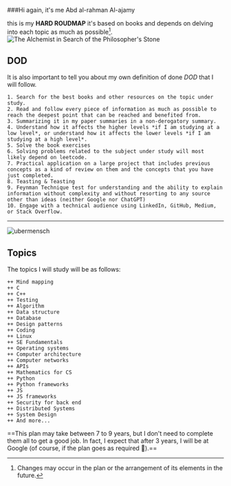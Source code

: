 ###Hi again, it's me Abd al-rahman Al-ajamy

this is my **HARD ROUDMAP** it's based on books and depends on delving into each topic as much as possible[^1].
![The Alchemist in Search of the Philosopher's Stone][Alchemist]

## DOD
It is also important to tell you about my own definition of done *DOD* that I will follow.

    1. Search for the best books and other resources on the topic under study.
    2. Read and follow every piece of information as much as possible to reach the deepest point that can be reached and benefited from.
    3. Summarizing it in my paper summaries in a non-derogatory summary.
    4. Understand how it affects the higher levels *if I am studying at a low level*, or understand how it affects the lower levels *if I am studying at a high level*.
    5. Solve the book exercises
    6. Solving problems related to the subject under study will most likely depend on leetcode.
    7. Practical application on a large project that includes previous concepts as a kind of review on them and the concepts that you have just completed.
    8. Teasting & Teasting
    9. Feynman Technique test for understanding and the ability to explain information without complexity and without resorting to any source other than ideas (neither Google nor ChatGPT)
    10. Engage with a technical audience using LinkedIn, GitHub, Medium, or Stack Overflow.

***
![ubermensch][ubermensch]
## Topics


The topics I will study will be as follows:

    ++ Mind mapping
    ++ C
    ++ C++
    ++ Testing 
    ++ Algorithm 
    ++ Data structure 
    ++ Database 
    ++ Design patterns
    ++ Coding 
    ++ Linux 
    ++ SE Fundamentals 
    ++ Operating systems
    ++ Computer architecture 
    ++ Computer networks
    ++ APIs
    ++ Mathematics for CS
    ++ Python 
    ++ Python frameworks
    ++ JS
    ++ JS frameworks 
    ++ Security for back end 
    ++ Distributed Systems
    ++ System Design
    ++ And more...

==This plan may take between 7 to 9 years, but I don't need to complete them all to get a good job. In fact, I expect that after 3 years, I will be at Google (of course, if the plan goes as required 🙂).==

[^1]: Changes may occur in the plan or the arrangement of its elements in the future.

[Alchemist]: https://upload.wikimedia.org/wikipedia/commons/thumb/9/9c/Joseph_Wright_of_Derby_The_Alchemist.jpg/1579px-Joseph_Wright_of_Derby_The_Alchemist.jpg

[ubermensch]: https://media.licdn.com/dms/image/v2/D4E12AQHBqrb0K5rkng/article-cover_image-shrink_720_1280/article-cover_image-shrink_720_1280/0/1727021547548?e=2147483647&v=beta&t=bHhmPrHI1hyxrj4CoqByOjtMOePfUELiJk1mU5IAA3k
